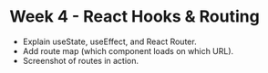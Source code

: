# Week 4 - React Hooks & Routing
- Explain useState, useEffect, and React Router.
- Add route map (which component loads on which URL).
- Screenshot of routes in action.